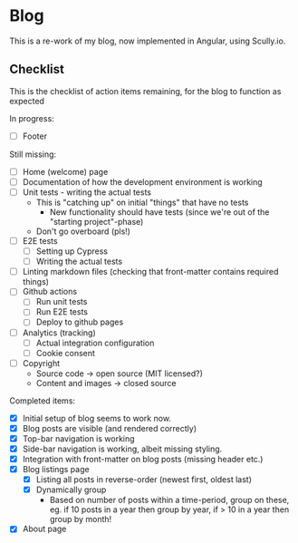 # Blog

This is a re-work of my blog, now implemented in Angular, using Scully.io.

## Checklist

This is the checklist of action items remaining, for the blog to function as expected

In progress:

- [ ] Footer

Still missing:

- [ ] Home (welcome) page
- [ ] Documentation of how the development environment is working
- [ ] Unit tests - writing the actual tests
  - This is "catching up" on initial "things" that have no tests
    - New functionality should have tests (since we're out of the "starting project"-phase)
  - Don't go overboard (pls!)
- [ ] E2E tests
  - [ ] Setting up Cypress
  - [ ] Writing the actual tests
- [ ] Linting markdown files (checking that front-matter contains required things)
- [ ] Github actions
  - [ ] Run unit tests
  - [ ] Run E2E tests
  - [ ] Deploy to github pages
- [ ] Analytics (tracking)
  - [ ] Actual integration configuration
  - [ ] Cookie consent
- [ ] Copyright
  - Source code -> open source (MIT licensed?)
  - Content and images -> closed source

Completed items:

- [x] Initial setup of blog seems to work now.
- [x] Blog posts are visible (and rendered correctly)
- [x] Top-bar navigation is working
- [x] Side-bar navigation is working, albeit missing styling.
- [x] Integration with front-matter on blog posts (missing header etc.)
- [x] Blog listings page
  - [x] Listing all posts in reverse-order (newest first, oldest last)
  - [x] Dynamically group
    - Based on number of posts within a time-period, group on these, eg. if 10 posts in a year then group by year, if > 10 in a year then group by month!
- [x] About page
